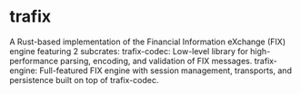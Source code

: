 # trafix

A Rust-based implementation of the Financial Information eXchange (FIX) engine featuring 2 subcrates: trafix-codec: Low-level library for high-performance parsing, encoding, and validation of FIX messages. trafix-engine: Full-featured FIX engine with session management, transports, and persistence built on top of trafix-codec.
